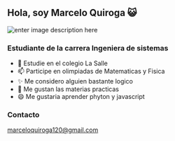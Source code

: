 ## Hola, soy Marcelo Quiroga 😺 

![enter image description here](https://tenor.googleapis.com/v2/media?id=1298100752548821617&format=optimizedgif&client_key=tenor_web&appversion=browser-r20240216-1&access_token=ya29.a0AfB_byCdlHesNP1-o_AkYc-eGqynSXXcTSPr8islWms5M1s8-tp1joGx90FPY8ELEnTbJSEkZXAeiRpTD_DCR6BKxGnWtDc-ukMh0oRhHa3ivEr5QFOBgcNvp6Bga5j8wl7b2HrdwZcfq05Qp_kvBW6kM6-S-QvByQaCgYKAd4SARASFQHGX2MiIRew5uyU_7RFdkehYK4u8g0169&key=AIzaSyC-P6_qz3FzCoXGLk6tgitZo4jEJ5mLzD8)

### Estudiante de la carrera Ingeniera de sistemas

- 🏫 Estudie en el colegio La Salle
- 📫 Participe en olimpiadas de Matematicas y Fisica
- ✨ Me considero alguien bastante logico
- 📕 Me gustan las materias practicas
- 😄 Me gustaria aprender phyton y javascript

### Contacto
marceloquiroga120@gmail.com
